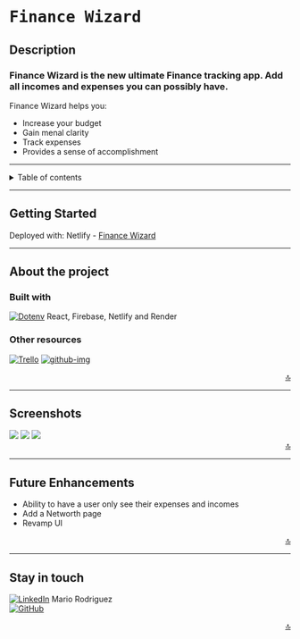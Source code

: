 <p align="center">


# <span style="font-family: andale mono, monospace">**Finance Wizard** <span>

## **Description**    
### Finance Wizard is the new ultimate Finance tracking app. Add all incomes and expenses you can possibly have.  <br>
Finance Wizard helps you: 
- Increase your budget
- Gain menal clarity
- Track expenses 
- Provides a sense of accomplishment

---

<details>
<summary>Table of contents</summary>
<li><a href="#about-the-project">About the Project</a></li>
<li><a href="#screenshots">Screenshots</a></li>
<li><a href="#getting-started">Getting Started</a></li>
<li><a href="#future-enhancements">Future Enhancements</a></li>
<li><a href="#stay-in-touch">Stay in touch</a></li>
</details>

---

## **Getting Started**

Deployed with: Netlify - [Finance Wizard](https://financewizard.netlify.app)

---
## **About the project**
### **Built with**


[![Dotenv][dotenv-img]][empty-url] React, Firebase, Netlify and Render
### **Other resources** 
[![Trello][trello-img]][trello-url]
[![github-img]][empty-url]

<div align="right">
    <a href="#top">🔝</a>
</div>

---

## **Screenshots**
<img src='https://github.com/Mrod2871/Finance-Wizard-frontend/assets/126505925/2a442335-477b-44fa-8c88-10d81b5343cc' />
<img src='https://github.com/Mrod2871/Finance-Wizard-frontend/assets/126505925/f848c41d-a23f-4347-ba68-3d7c7c1d3f14' />
<img src='https://github.com/Mrod2871/Finance-Wizard-frontend/assets/126505925/3ce7f42a-f076-4139-a6a6-1dccb141a5d9' />


<div align="right">
    <a href="#top">🔝</a>
</div>

---

## **Future Enhancements**

- Ability to have a user only see their expenses and incomes
- Add a Networth page
- Revamp UI

<div align="right">
    <a href="#top">🔝</a>
</div>

---

## Stay in touch
[![LinkedIn][linkedin-img]][linkedin-urlm] Mario Rodriguez<br>
[![GitHub][github-img]][github-url]<br>

<div align="right">
    <a href="#top">🔝</a>
</div>


<!--links and images-->
[dotenv-img]: https://img.shields.io/badge/DOTENV-FFFF00?style=for-the-badge&logo=dotenv&logoColor=white
[github-img]: https://img.shields.io/badge/GitHub-100000?style=for-the-badge&logo=github&logoColor=white
[linkedin-img]: https://img.shields.io/badge/LinkedIn-0077B5?style=for-the-badge&logo=linkedin&logoColor=white
[trello-img]: https://img.shields.io/badge/Trello-0052CC?style=for-the-badge&logo=trello&logoColor=white
[dotenv-img]: https://img.shields.io/badge/dotenv-%5Ev16.0.3-orange

<!--URLs-->
[linkedin-urlm]: https://www.linkedin.com/in/mario2603/
[github-url]: https://github.com/Mrod2871/Finance-Wizard-frontend
[trello-url]: https://trello.com/b/VZt4Mqg0/finance-wizard
[empty-url]: https
<!-- Credits/Resources -->
[photo]: https://unsplash.com/photos/8cqoKu5ycuU
[photo]: https://unsplash.com/photos/XZUqPMLHvzw
[photo]: https://unsplash.com/photos/2cggmyVJ4v0
[photo]: https://icons8.com/icon/HwIEsEmuCUlw/sandwich
[photo]: https://icons8.com/icon/N8twDYwFI-QP/leafy-green
